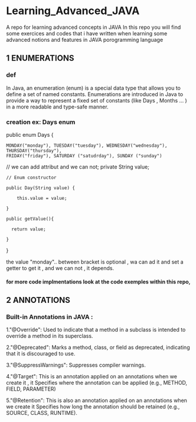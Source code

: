 # Learning_Advanced_JAVA
A repo for learning advanced concepts in JAVA 
In this repo you will find some exercices and codes that i have written when learning some advanced notions and features in JAVA porogramming language
## 1 ENUMERATIONS
 ### def 
 In Java, an enumeration (enum) is a special data type that allows you to define a set of named constants. Enumerations are introduced in Java to provide a way to represent a fixed set of constants  (like Days , Months ... ) in a more readable and type-safe manner.
 ### creation ex: Days enum
 public enum Days {
 
    MONDAY("monday"), TUESDAY("tuesday"), WEDNESDAY("wednesday"), THURSDAY("thursday"), 
    FRIDAY("friday"), SATURDAY ("satudrday"), SUNDAY ("sunday")
    
   // we can add attribut and we can not; 
    private String value;

    
    // Enum constructor
    
    public Day(String value) {
    
        this.value = value;
        
    }
    
    public getValue(){
    
      return value;
      
    } 
    
}


the value "monday".. between bracket is optional , wa can ad it and set a getter to get it , and we can not , it depends.


#### for more code implmentations look at the code exemples within this repo,
 
## 2 ANNOTATIONS
### Built-in Annotations in JAVA :

1."@Override":
Used to indicate that a method in a subclass is intended to override a method in its superclass.

2."@Deprecated":
Marks a method, class, or field as deprecated, indicating that it is discouraged to use.

3."@SuppressWarnings":
Suppresses compiler warnings.

4."@Target":
This is an annotation applied on an annotations when we create it , it  Specifies where the annotation can be applied (e.g., METHOD, FIELD, PARAMETER)

5."@Retention":
This is also an annotation applied on an annotations when we create it Specifies how long the annotation should be retained (e.g., SOURCE, CLASS, RUNTIME).
